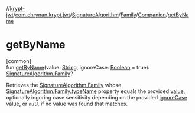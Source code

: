 //[krypt-jwt](../../../../../index.md)/[com.chrynan.krypt.jwt](../../../index.md)/[SignatureAlgorithm](../../index.md)/[Family](../index.md)/[Companion](index.md)/[getByName](get-by-name.md)

# getByName

[common]\
fun [getByName](get-by-name.md)(value: [String](https://kotlinlang.org/api/latest/jvm/stdlib/kotlin/-string/index.html), ignoreCase: [Boolean](https://kotlinlang.org/api/latest/jvm/stdlib/kotlin/-boolean/index.html) = true): [SignatureAlgorithm.Family](../index.md)?

Retrieves the [SignatureAlgorithm.Family](../index.md) whose [SignatureAlgorithm.Family.typeName](../type-name.md) property equals the provided [value](get-by-name.md), optionally ingoring case sensitivity depending on the provided [ignoreCase](get-by-name.md) value, or `null` if no value was found that matches.

